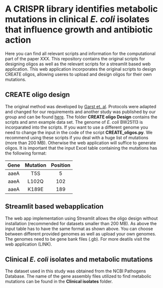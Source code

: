 # A CRISPR library identifies metabolic mutations in clinical *E. coli* isolates that influence growth and antibiotic action

Here you can find all relevant scripts and information for the computational part of the paper XXX.
This repository contains the original scripts for designing oligos as well as the relevant scripts for a streamlit based web application.
This web application incorporates the original scripts to design CREATE oligos, allowing useres to upload and design oligos for their own mutations.  

## CREATE oligo design
The original method was developed by [Garst et. al](https://www.nature.com/articles/nbt.3718). Protocols were adapted 
and changed for our requirements and another study was published by our group and can be found [here](https://www.embopress.org/doi/full/10.15252/msb.202311596).
The folder **CREATE oligo Design** contains the scripts and amn example data set. The genome
of *E. coli* BW25113 is incorparated into the scripts. If you want to use a different genome you need to change the input in the code of 
the script **CREATE_oligos.py**. We recommend using these scripts if you deal with a huge list of mutations (more than 200 MB). Otherwise the web application
will suffice to generate oligos. It is important that the input Excel table containing the mutations has the following format: 

| Gene | Mutation | Position |
|:---------:|:--------:|:--------:|
| aaeA      | T5S      | 5        |
| aaeA      | L102Q    | 102      |
| aaeA      | K189E    | 189      |

## Streamlit based webapplication
The web app implementation using Streamlit allows the oligo design without installation (recommended for datasets smaller than 200 MB).
As above the input table has to have the same format as shown above. You can choose between different provided genomes as well as upload 
your own genomes. The genomes need to be gene bank files (.gb). For more deatils visit the web application (LINK).

## Clinical *E. coli* isolates and metabolic mutations
The dataset used in this study was obtained from the NCBI Pathogens Database. The name of the gene assembly files utilized to find metabolic mutations can
be found in the **Clinical isolates** folder. 
